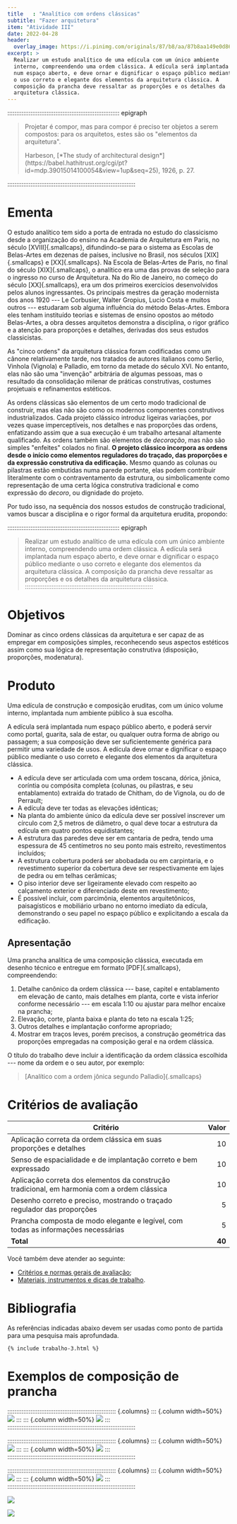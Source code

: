 ```yaml
---
title   : "Analítico com ordens clássicas"
subtitle: "Fazer arquitetura"
item: "Atividade III"
date: 2022-04-28
header:
  overlay_image: https://i.pinimg.com/originals/87/b8/aa/87b8aa149e0d86c2e1f4f5a32fc755e7.jpg
excerpt: >
  Realizar um estudo analítico de uma edícula com um único ambiente
  interno, compreendendo uma ordem clássica. A edícula será implantada
  num espaço aberto, e deve ornar e dignificar o espaço público mediante
  o uso correto e elegante dos elementos da arquitetura clássica. A
  composição da prancha deve ressaltar as proporções e os detalhes da
  arquitetura clássica.
---
```


::::::::::::::::::::::::::::::::::::::::::::::::::::::::::::::: epigraph
> Projetar é compor, mas para compor é preciso ter objetos a serem compostos:
> para os arquitetos, estes são os "elementos da arquitetura".
>
> <footer>Harbeson, [*The study of architectural design*](https://babel.hathitrust.org/cgi/pt?id=mdp.39015014100054&view=1up&seq=25), 1926, p. 27.</footer>
::::::::::::::::::::::::::::::::::::::::::::::::::::::::::::::::::::::::

# Ementa #

O estudo analítico tem sido a porta de entrada no estudo do classicismo
desde a organização do ensino na Academia de Arquitetura em Paris, no
século [XVIII]{.smallcaps}, difundindo-se para o sistema as Escolas de
Belas-Artes em dezenas de países, inclusive no Brasil, nos séculos
[XIX]{.smallcaps} e [XX]{.smallcaps}. Na Escola de Belas-Artes de Paris,
no final do século [XIX]{.smallcaps}, o analítico era uma das provas de
seleção para o ingresso no curso de Arquitetura. Na do Rio de Janeiro,
no começo do século [XX]{.smallcaps}, era um dos primeiros exercícios
desenvolvidos pelos alunos ingressantes. Os principais mestres da
geração modernista dos anos 1920
--- Le Corbusier, Walter Gropius, Lucio Costa e muitos outros ---
estudaram sob alguma influência do método Belas-Artes. Embora eles
tenham instituído teorias e sistemas de ensino opostos ao método
Belas-Artes, a obra desses arquitetos demonstra a disciplina, o rigor
gráfico e a atenção para proporções e detalhes, derivadas dos seus
estudos classicistas.

As "cinco ordens" da arquitetura clássica foram codificadas como um
cânone relativamente tarde, nos tratados de autores italianos como
Serlio, Vinhola (Vignola) e Palladio, em torno da metade do século XVI.
No entanto, elas não são uma "invenção" arbitrária de algumas pessoas,
mas o resultado da consolidação milenar de práticas construtivas,
costumes projetuais e refinamentos estéticos.

As ordens clássicas são elementos de um certo modo tradicional de
construir, mas elas não são como os modernos componentes construtivos
industrializados. Cada projeto clássico introduz ligeiras variações, por
vezes quase imperceptíveis, nos detalhes e nas proporções das ordens,
enfatizando assim que a sua execução é um trabalho artesanal altamente
qualificado. As ordens também são elementos de *decoração*, mas não são
simples "enfeites" colados no final. **O projeto clássico incorpora as
ordens desde o início como elementos reguladores do traçado, das
proporções e da expressão construtiva da edificação.** Mesmo quando as
colunas ou pilastras estão embutidas numa parede portante, elas podem
contribuir literalmente com o contraventamento da estrutura, ou
simbolicamente como representação de uma certa lógica construtiva
tradicional e como expressão do *decoro*, ou dignidade do projeto.

Por tudo isso, na sequência dos nossos estudos de construção
tradicional, vamos buscar a disciplina e o rigor formal da arquitetura
erudita, propondo:

::::::::::::::::::::::::::::::::::::::::::::::::::::::::::::::: epigraph
> Realizar um estudo analítico de uma edícula com um único ambiente
> interno, compreendendo uma ordem clássica. A edícula será implantada
> num espaço aberto, e deve ornar e dignificar o espaço público mediante
> o uso correto e elegante dos elementos da arquitetura clássica. A
>   composição da prancha deve ressaltar as proporções e os detalhes da
>   arquitetura clássica.
::::::::::::::::::::::::::::::::::::::::::::::::::::::::::::::::::::::::

# Objetivos #

Dominar as cinco ordens clássicas da arquitetura e ser capaz de as
empregar em composições simples, reconhecendo seus aspectos estéticos
assim como sua lógica de representação construtiva (disposição,
proporções, modenatura).

# Produto #

Uma edícula de construção e composição eruditas, com um único volume
interno, implantada num ambiente público à sua escolha.

A edícula será
implantada num espaço público aberto, e poderá servir como portal,
guarita, sala de estar, ou qualquer outra forma de abrigo ou passagem;
a sua composição deve ser suficientemente genérica para
permitir uma variedade de usos. A edícula deve
ornar e dignificar o espaço público mediante o uso correto e elegante
dos elementos da arquitetura clássica.

- A edícula deve ser articulada com uma ordem toscana, dórica, jônica,
  coríntia ou compósita completa (colunas, ou pilastras, e seu
  entablamento) extraída do tratado de Chitham, do de Vignola, ou do de
  Perrault;
- A edícula deve ter todas as elevações idênticas;
- Na planta do ambiente único da edícula deve ser possível inscrever um
  círculo com 2,5 metros de diâmetro, o qual deve tocar a estrutura da
  edícula em quatro pontos equidistantes;
- A estrutura das paredes deve ser em cantaria de pedra,
  tendo uma espessura de 45 centímetros no seu ponto mais estreito,
  revestimentos incluídos;
- A estrutura cobertura poderá ser abobadada ou em carpintaria, e o
  revestimento superior da cobertura deve ser respectivamente em lajes
  de pedra ou em telhas cerâmicas;
- O piso interior deve ser ligeiramente elevado com respeito ao
  calçamento exterior e diferenciado deste em revestimento;
- É possível incluir, com parcimônia, elementos arquitetônicos,
  paisagísticos e mobiliário urbano no entorno imediato da edícula,
  demonstrando o seu papel no espaço público e explicitando a escala da
  edificação.

## Apresentação ##

Uma prancha analítica de uma composição clássica, executada em desenho
técnico e entregue em formato [PDF]{.smallcaps}, compreendendo:

1. Detalhe canônico da ordem clássica --- base, capitel e entablamento
   em elevação de canto, mais detalhes em planta, corte e vista inferior
   conforme necessário --- em escala 1:10 ou ajustar para melhor
   encaixe na prancha;
2. Elevação, corte, planta baixa e planta do teto na escala 1:25;
3. Outros detalhes e implantação conforme apropriado;
4. Mostrar em traços leves, porém precisos, a construção geométrica das
   proporções empregadas na composição geral e na ordem clássica.

O título do trabalho deve incluir a identificação da ordem clássica
escolhida --- nome da ordem e o seu autor, por exemplo:

> [Analítico com a ordem jônica segundo Palladio]{.smallcaps} 

# Critérios de avaliação #

| Critério                                                                                    |  Valor |
|---------------------------------------------------------------------------------------------|-------:|
| Aplicação correta da ordem clássica em suas proporções e detalhes                           |     10 |
| Senso de espacialidade e de implantação correto e bem expressado                            |     10 |
| Aplicação correta dos elementos da construção tradicional, em harmonia com a ordem clássica |     10 |
| Desenho correto e preciso, mostrando o traçado regulador das proporções                     |      5 |
| Prancha composta de modo elegante e legível, com todas as informações necessárias           |      5 |
| **Total**                                                                                   | **40** |

Você também deve atender ao seguinte:

- [Critérios e normas gerais de avaliação](../_plano/avalia.md);
- [Materiais, instrumentos e dicas de trabalho](materiais.md).

# Bibliografia #

As referências indicadas abaixo devem ser usadas como ponto de partida
para uma pesquisa mais aprofundada.

```{=html}
{% include trabalho-3.html %}
```

# Exemplos de composição de prancha #

::::::::::::::::::::::::::::::::::::::::::::::::::::::::::::: {.columns}
::: {.column width=50%}
![](https://i.pinimg.com/originals/17/34/f8/1734f810db51c0e12297404adf2990ed.jpg)
:::
::: {.column width=50%}
![](https://i.pinimg.com/originals/01/cf/f3/01cff34b28f5cbabfa4a474b8fe953db.jpg)
:::
::::::::::::::::::::::::::::::::::::::::::::::::::::::::::::::::::::::::

::::::::::::::::::::::::::::::::::::::::::::::::::::::::::::: {.columns}
::: {.column width=50%}
![](https://i.pinimg.com/originals/01/90/d4/0190d4cbbade33bb34a34a9bed8a44ae.jpg)
:::
::: {.column width=50%}
![](https://i.pinimg.com/originals/4d/98/e0/4d98e0bd6d83fa0aa884d57f2a016f0e.jpg)
:::
::::::::::::::::::::::::::::::::::::::::::::::::::::::::::::::::::::::::

::::::::::::::::::::::::::::::::::::::::::::::::::::::::::::: {.columns}
::: {.column width=50%}
![](https://i.pinimg.com/originals/10/0b/af/100bafec22ce418baff8901a966d3424.jpg)
:::
::: {.column width=50%}
![](https://i.pinimg.com/originals/e7/42/19/e74219be5068aa18914b27d4fcc6fdfe.jpg)
:::
::::::::::::::::::::::::::::::::::::::::::::::::::::::::::::::::::::::::

![](https://i.pinimg.com/originals/22/6e/18/226e1862b5be52e08fb06d5736a02ca1.jpg)

![](https://i.pinimg.com/originals/53/42/73/5342739214a83e17736637c0fa89cfda.jpg)

